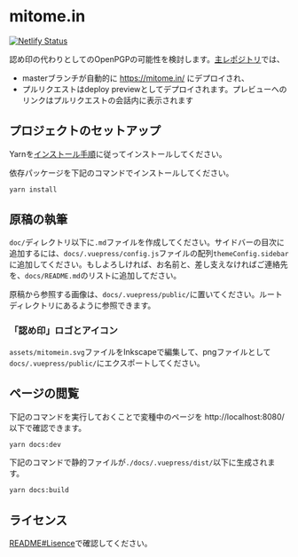 # mitome.in
[![Netlify Status](https://api.netlify.com/api/v1/badges/5b8126d8-1773-4ab4-8a4b-76c0f5839aa3/deploy-status)](https://app.netlify.com/sites/mitomein/deploys)

認め印の代わりとしてのOpenPGPの可能性を検討します。[主レポジトリ](https://github.com/zunda/mitome.in)では、

- masterブランチが自動的に https://mitome.in/ にデプロイされ、
- プルリクエストはdeploy previewとしてデプロイされます。プレビューへのリンクはプルリクエストの会話内に表示されます

## プロジェクトのセットアップ
Yarnを[インストール手順](https://classic.yarnpkg.com/ja/docs/install/)に従ってインストールしてください。

依存パッケージを下記のコマンドでインストールしてください。

```sh
yarn install
```

## 原稿の執筆
`doc/`ディレクトリ以下に`.md`ファイルを作成してください。サイドバーの目次に追加するには、`docs/.vuepress/config.js`ファイルの配列`themeConfig.sidebar`に追加してください。もしよろしければ、お名前と、差し支えなければご連絡先を、`docs/README.md`のリストに追加してださい。

原稿から参照する画像は、`docs/.vuepress/public/`に置いてください。ルートディレクトリにあるように参照できます。

### 「認め印」ロゴとアイコン
`assets/mitomein.svg`ファイルをInkscapeで編集して、pngファイルとして`docs/.vuepress/public/`にエクスポートしてください。

## ページの閲覧
下記のコマンドを実行しておくことで変種中のページを http://localhost:8080/ 以下で確認できます。

```sh
yarn docs:dev
```

下記のコマンドで静的ファイルが`./docs/.vuepress/dist/`以下に生成されます。

```sh
yarn docs:build
```

## ライセンス
[README#Lisence](英語版)で確認してください。
